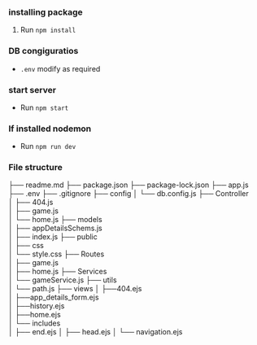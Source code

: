 ### installing package
1. Run `npm install`

### DB congiguratios
- `.env` modify as required

### start server
- Run `npm start`

### If installed nodemon
- Run `npm run dev`

### File structure

├── readme.md
├── package.json
├── package-lock.json
├── app.js
├── .env
├── .gitignore
├── config
│   └── db.config.js
├── Controller                    
│   ├── 404.js          
│   ├── game.js         
│   └── home.js
├── models                    
│   ├── appDetailsSchems.js          
│   ├── index.js
├── public                    
│   ├── css          
│       └── style.css
├── Routes                    
│   ├── game.js          
│   ├── home.js
├── Services                    
│   └── gameService.js
├── utils                    
│   └── path.js
├── views
│   ├──404.ejs            
│   ├──app_details_form.ejs            
│   ├──history.ejs            
│   ├──home.ejs            
│   └── includes          
│       ├── end.ejs
│       ├── head.ejs
│       └── navigation.ejs
    